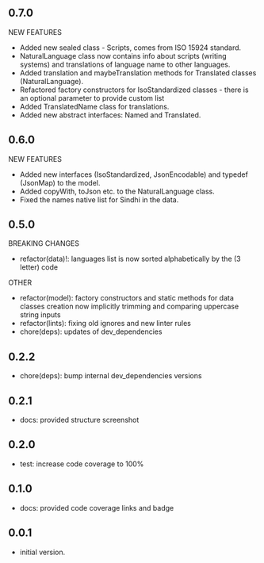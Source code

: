 ## 0.7.0

NEW FEATURES

- Added new sealed class - Scripts, comes from ISO 15924 standard.
- NaturalLanguage class now contains info about scripts (writing systems) and translations of language name to other languages.
- Added translation and maybeTranslation methods for Translated classes (NaturalLanguage).
- Refactored factory constructors for IsoStandardized classes - there is an optional parameter to provide custom list
- Added TranslatedName class for translations.
- Added new abstract interfaces: Named and Translated.

## 0.6.0

NEW FEATURES

- Added new interfaces (IsoStandardized, JsonEncodable) and typedef (JsonMap) to the model.
- Added copyWith, toJson etc. to the NaturalLanguage class.
- Fixed the names native list for Sindhi in the data.

## 0.5.0

BREAKING CHANGES

- refactor(data)!: languages list is now sorted alphabetically by the (3 letter) code

OTHER

- refactor(model): factory constructors and static methods for data classes creation now implicitly trimming and comparing uppercase string inputs
- refactor(lints): fixing old ignores and new linter rules
- chore(deps): updates of dev_dependencies

## 0.2.2

- chore(deps): bump internal dev_dependencies versions

## 0.2.1

- docs: provided structure screenshot

## 0.2.0

- test: increase code coverage to 100%

## 0.1.0

- docs: provided code coverage links and badge

## 0.0.1

- initial version.
